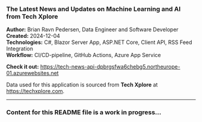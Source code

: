 <h3>The Latest News and Updates on Machine Learning and AI from Tech Xplore</h3>

<b>Author:</b> Brian Ravn Pedersen, Data Engineer and Software Developer<br/>
<b>Created:</b> 2024-12-04<br/>
<b>Technologies:</b> C#, Blazor Server App, ASP.NET Core, Client API, RSS Feed Integration<br />
<b>Workflow:</b> CI/CD-pipeline, GitHub Actions, Azure App Service<br/>

<b>Check it out:</b> https://tech-news-api-dpbrgsfwa6chebg5.northeurope-01.azurewebsites.net<br/>

Data used for this application is sourced from <b>Tech Xplore</b> at https://techxplore.com.

<hr/>

<h3>Content for this README file is a work in progress...</h3>


